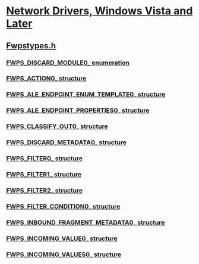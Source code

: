 # [Network Drivers, Windows Vista and Later](../_netvista/index.md)
## [Fwpstypes.h](index.md)
### [FWPS_DISCARD_MODULE0_ enumeration](../fwpstypes/ne-fwpstypes-fwps_discard_module0_.md)
### [FWPS_ACTION0_ structure](../fwpstypes/ns-fwpstypes-fwps_action0_.md)
### [FWPS_ALE_ENDPOINT_ENUM_TEMPLATE0_ structure](../fwpstypes/ns-fwpstypes-fwps_ale_endpoint_enum_template0_.md)
### [FWPS_ALE_ENDPOINT_PROPERTIES0_ structure](../fwpstypes/ns-fwpstypes-fwps_ale_endpoint_properties0_.md)
### [FWPS_CLASSIFY_OUT0_ structure](../fwpstypes/ns-fwpstypes-fwps_classify_out0_.md)
### [FWPS_DISCARD_METADATA0_ structure](../fwpstypes/ns-fwpstypes-fwps_discard_metadata0_.md)
### [FWPS_FILTER0_ structure](../fwpstypes/ns-fwpstypes-fwps_filter0_.md)
### [FWPS_FILTER1_ structure](../fwpstypes/ns-fwpstypes-fwps_filter1_.md)
### [FWPS_FILTER2_ structure](../fwpstypes/ns-fwpstypes-fwps_filter2_.md)
### [FWPS_FILTER_CONDITION0_ structure](../fwpstypes/ns-fwpstypes-fwps_filter_condition0_.md)
### [FWPS_INBOUND_FRAGMENT_METADATA0_ structure](../fwpstypes/ns-fwpstypes-fwps_inbound_fragment_metadata0_.md)
### [FWPS_INCOMING_VALUE0_ structure](../fwpstypes/ns-fwpstypes-fwps_incoming_value0_.md)
### [FWPS_INCOMING_VALUES0_ structure](../fwpstypes/ns-fwpstypes-fwps_incoming_values0_.md)
